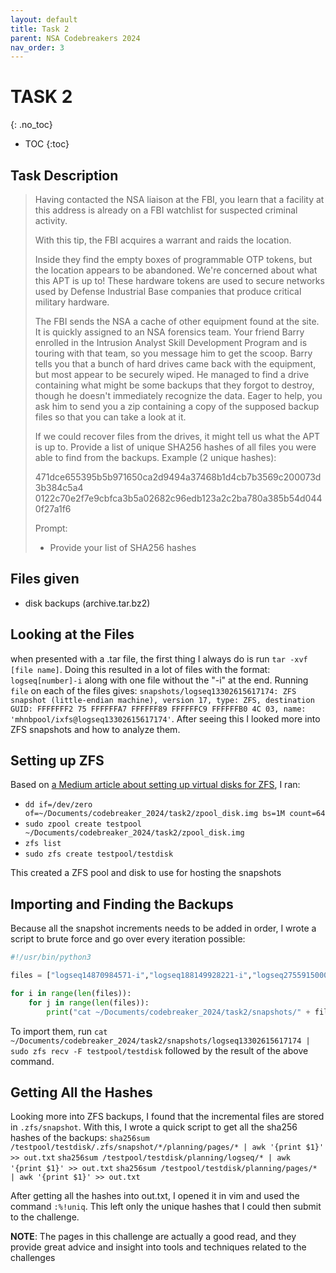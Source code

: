 ```yaml
---
layout: default
title: Task 2
parent: NSA Codebreakers 2024
nav_order: 3
---
```


# TASK 2
{: .no_toc}
- TOC
{:toc}

## Task Description
> Having contacted the NSA liaison at the FBI, you learn that a facility at this address is already on a FBI watchlist for suspected criminal activity.
> 
> With this tip, the FBI acquires a warrant and raids the location.
> 
> Inside they find the empty boxes of programmable OTP tokens, but the location appears to be abandoned. We're concerned about what this APT is up to! These hardware tokens are used to secure networks used by Defense Industrial Base companies that produce critical military hardware.
> 
> The FBI sends the NSA a cache of other equipment found at the site. It is quickly assigned to an NSA forensics team. Your friend Barry enrolled in the Intrusion Analyst Skill Development Program and is touring with that team, so you message him to get the scoop. Barry tells you that a bunch of hard drives came back with the equipment, but most appear to be securely wiped. He managed to find a drive containing what might be some backups that they forgot to destroy, though he doesn't immediately recognize the data. Eager to help, you ask him to send you a zip containing a copy of the supposed backup files so that you can take a look at it.
> 
> If we could recover files from the drives, it might tell us what the APT is up to. Provide a list of unique SHA256 hashes of all files you were able to find from the backups. Example (2 unique hashes):
> 
> 
>   471dce655395b5b971650ca2d9494a37468b1d4cb7b3569c200073d3b384c5a4
>   0122c70e2f7e9cbfca3b5a02682c96edb123a2c2ba780a385b54d0440f27a1f6
> 
> Prompt:
> - Provide your list of SHA256 hashes

## Files given
- disk backups (archive.tar.bz2)

## Looking at the Files
when presented with a .tar file, the first thing I always do is run `tar -xvf [file name]`. Doing this resulted in a lot of files with the format: `logseq[number]-i` along with one file without the "-i" at the end. Running `file` on each of the files gives: `snapshots/logseq13302615617174: ZFS snapshot (little-endian machine), version 17, type: ZFS, destination GUID: FFFFFFF2 75 FFFFFFA7 FFFFFF89 FFFFFFC9 FFFFFFB0 4C 03, name: 'mhnbpool/ixfs@logseq13302615617174'`. After seeing this I looked more into ZFS snapshots and how to analyze them.

## Setting up ZFS
Based on [a Medium article about setting up virtual disks for ZFS]( https://medium.com/@abaddonsd/zfs-usage-with-virtual-disks-62898064a29b), I ran:
- `dd if=/dev/zero of=~/Documents/codebreaker_2024/task2/zpool_disk.img bs=1M count=64`
- `sudo zpool create testpool ~/Documents/codebreaker_2024/task2/zpool_disk.img`
- `zfs list`
- `sudo zfs create testpool/testdisk`

This created a ZFS pool and disk to use for hosting the snapshots

## Importing and Finding the Backups
Because all the snapshot increments needs to be added in order, I wrote a script to brute force and go over every iteration possible:
```python
#!/usr/bin/python3

files = ["logseq14870984571-i","logseq188149928221-i","logseq275591500024897-i","logseq2811679046771-i","logseq284582537021286-i","logseq31049129429664-i","logseq3221662148509-i","logseq32882693717455-i","logseq33022166721967-i","logseq359152092707-i","logseq40582166913031-i","logseq5763223028829-i","logseq69301907728591-i","logseq9224279729674-i","logseq173613109912986-i","logseq223322278614086-i","logseq7781332013904-i","logseq164091379732168-i","logseq19893200728065-i","logseq359152092707-i"]

for i in range(len(files)):
    for j in range(len(files)):
        print("cat ~/Documents/codebreaker_2024/task2/snapshots/" + files[j] + " | sudo zfs recv -F testpool/testdisk")
```

To import them, run `cat ~/Documents/codebreaker_2024/task2/snapshots/logseq13302615617174 | sudo zfs recv -F testpool/testdisk` followed by the result of the above command.

## Getting All the Hashes
Looking more into ZFS backups, I found that the incremental files are stored in `.zfs/snapshot`. With this, I wrote a quick script to get all the sha256 hashes of the backups: `sha256sum /testpool/testdisk/.zfs/snapshot/*/planning/pages/* | awk '{print $1}' >> out.txt` `sha256sum /testpool/testdisk/planning/logseq/* | awk '{print $1}' >> out.txt` `sha256sum /testpool/testdisk/planning/pages/* | awk '{print $1}' >> out.txt`

After getting all the hashes into out.txt, I opened it in vim and used the command `:%!uniq`. This left only the unique hashes that I could then submit to the challenge.

**NOTE**: The pages in this challenge are actually a good read, and they provide great advice and insight into tools and techniques related to the challenges